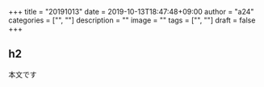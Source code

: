 +++
title = "20191013"
date = 2019-10-13T18:47:48+09:00
author = "a24"
categories = ["", ""]
description = ""
image = ""
tags = ["", ""]
draft = false
+++

## h2
本文です
